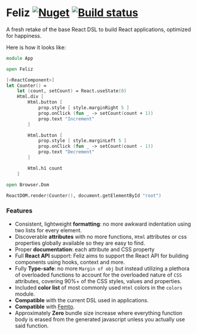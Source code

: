 # Feliz [![Nuget](https://img.shields.io/nuget/v/Feliz.svg?maxAge=0&colorB=brightgreen)](https://www.nuget.org/packages/Feliz) [![Build status](https://ci.appveyor.com/api/projects/status/yqinhayy1pgfcubp/branch/master?svg=true)](https://ci.appveyor.com/project/Zaid-Ajaj/feliz/branch/master)

A fresh retake of the base React DSL to build React applications, optimized for happiness.

Here is how it looks like:

```fs
module App

open Feliz

[<ReactComponent>]
let Counter() =
    let (count, setCount) = React.useState(0)
    Html.div [
        Html.button [
            prop.style [ style.marginRight 5 ]
            prop.onClick (fun _ -> setCount(count + 1))
            prop.text "Increment"
        ]

        Html.button [
            prop.style [ style.marginLeft 5 ]
            prop.onClick (fun _ -> setCount(count - 1))
            prop.text "Decrement"
        ]

        Html.h1 count
    ]

open Browser.Dom

ReactDOM.render(Counter(), document.getElementById "root")
```

### Features

 - Consistent, lightweight **formatting**: no more awkward indentation using two lists for every element.
 - Discoverable **attributes** with no more functions, `Html` attributes or css properties globally available so they are easy to find.
 - Proper **documentation**: each attribute and CSS property
 - Full **React API** support: Feliz aims to support the React API for building components using hooks, context and more.
 - Fully **Type-safe**: no more `Margin of obj` but instead utilizing a plethora of overloaded functions to account for the overloaded nature of `CSS` attributes, covering 90%+ of the CSS styles, values and properties.
 - Included **color list** of most commonly used `Html` colors in the `colors` module.
 - **Compatible** with the current DSL used in applications.
 - **Compatible** with [Femto](https://github.com/Zaid-Ajaj/Femto).
 - Approximately **Zero** bundle size increase where everything function body is erased from the generated javascript unless you actually use said function.